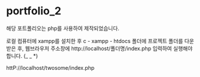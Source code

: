 # portfolio_2

해당 포트폴리오는 php를 사용하여 제작되었습니다. 

로컬 컴퓨터에 xampp를 설치한 후 c - xampp - htdocs 폴더에 프로젝트 폴더를 다운받은 후,
웹브라우저 주소창에 http://localhost/폴더명/index.php 입력하여 실행해야 합니다. (_ _ *)

httP://localhost/twosome/index.php
